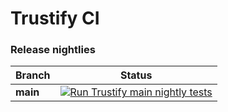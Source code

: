 # Trustify CI

### Release nightlies

Branch | Status
-------|--
**main** | [![Run Trustify main nightly tests](https://github.com/trustification/trustify-ci/actions/workflows/nightly-main.yaml/badge.svg?branch=main)](https://github.com/trustification/trustify-ci/actions/workflows/nightly-main.yaml)

